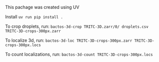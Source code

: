 This pachage was created using UV

Install `uv run pip install .`

To crop droplets, run: `bactos-3d-crop TRITC-3D.zarr/0/ droplets.csv TRITC-3D-crops-300px.zarr`

To localize 3d, run: `bactos-3d-loc TRITC-3D-crops-300px.zarr TRITC-3D-crops-300px.locs`

To count localizations, run:
`bactos-3d-count TRITC-3D-crops-300px.locs`

